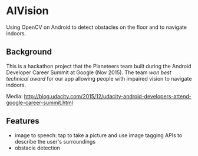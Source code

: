 # AIVision
Using OpenCV on Android to detect obstacles on the floor and to navigate indoors.

## Background

This is a hackathon project that the Planeteers team built during the Android Developer Career Summit at Google (Nov 2015). The team *won best technical award* for our app allowing people with impaired vision to navigate indoors.

Media: http://blog.udacity.com/2015/12/udacity-android-developers-attend-google-career-summit.html

## Features

* image to speech: tap to take a picture and use image tagging APIs to describe the user's surroundings
* obstacle detection
